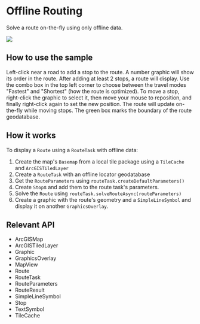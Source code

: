 # Offline Routing

Solve a route on-the-fly using only offline data.

![]("OfflineRouting.gif)

## How to use the sample

Left-click near a road to add a stop to the route. A number graphic will show its order in the route. After 
adding at least 2 stops, a route will display. Use the combo box in the top left corner to choose between the travel 
modes "Fastest" and "Shortest" (how the route is optimized). To move a stop, right-click the graphic to select it, 
then move your mouse to reposition, and finally right-click again to set the new position. The route will update 
on-the-fly while moving stops. The green box marks the boundary of the route geodatabase.

## How it works

To display a `Route` using a `RouteTask` with offline data:


  1. Create the map's `Basemap` from a local tile package using a `TileCache` and `ArcGISTiledLayer`
  2. Create a `RouteTask` with an offline locator geodatabase
  3. Get the `RouteParameters` using `routeTask.createDefaultParameters()`
  4. Create `Stop`s and add them to the route task's parameters.
  5. Solve the `Route` using `routeTask.solveRouteAsync(routeParameters)`
  6. Create a graphic with the route's geometry and a `SimpleLineSymbol` and display it on another 
  `GraphicsOverlay`.


## Relevant API


  * ArcGISMap
  * ArcGISTiledLayer
  * Graphic
  * GraphicsOverlay
  * MapView
  * Route
  * RouteTask
  * RouteParameters
  * RouteResult
  * SimpleLineSymbol
  * Stop
  * TextSymbol
  * TileCache

